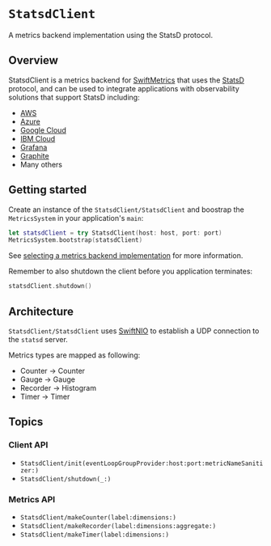 # ``StatsdClient``

A metrics backend implementation using the StatsD protocol.

## Overview

StatsdClient is a metrics backend for [SwiftMetrics](https://github.com/apple/swift-metrics) that uses the [StatsD](https://github.com/b/statsd_spec) protocol, and can be used to integrate applications with observability solutions that support StatsD including:
* [AWS](https://docs.aws.amazon.com/AmazonCloudWatch/latest/monitoring/CloudWatch-Agent-custom-metrics-statsd.html)
* [Azure](https://docs.microsoft.com/en-us/azure/azure-monitor/platform/data-platform)
* [Google Cloud](https://cloud.google.com/monitoring/agent/plugins/statsd)
* [IBM Cloud](https://cloud.ibm.com/catalog/services/ibm-cloud-monitoring-with-sysdig)
* [Grafana](https://grafana.com)
* [Graphite](https://graphiteapp.org)
* Many others

## Getting started

Create an instance of the ``StatsdClient/StatsdClient`` and boostrap the `MetricsSystem` in your application's `main`:

```swift
let statsdClient = try StatsdClient(host: host, port: port)
MetricsSystem.bootstrap(statsdClient)
```

See [selecting a metrics backend implementation](https://github.com/apple/swift-metrics#selecting-a-metrics-backend-implementation-applications-only) for more information.

Remember to also shutdown the client before you application terminates:

```swift
statsdClient.shutdown()
```

## Architecture

``StatsdClient/StatsdClient`` uses [SwiftNIO](https://github.com/apple/swift-nio) to establish a UDP connection to the `statsd` server.

Metrics types are mapped as following:
* Counter -> Counter
* Gauge -> Gauge
* Recorder -> Histogram
* Timer -> Timer
                                              
## Topics

### Client API

- ``StatsdClient/init(eventLoopGroupProvider:host:port:metricNameSanitizer:)``
- ``StatsdClient/shutdown(_:)``
                                              
### Metrics API

- ``StatsdClient/makeCounter(label:dimensions:)``
- ``StatsdClient/makeRecorder(label:dimensions:aggregate:)``
- ``StatsdClient/makeTimer(label:dimensions:)``
